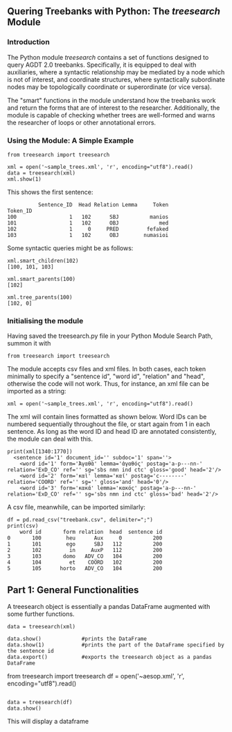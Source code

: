 ## Quering Treebanks with Python: The *treesearch* Module

### Introduction

The Python module *treesearch* contains a set of functions designed to query AGDT 2.0 treebanks. Specifically, it is equipped to deal with auxiliaries, where a syntactic relationship may be mediated by a node which is not of interest, and coordinate structures, where syntactically subordinate nodes may be topologically coordinate or superordinate (or vice versa).

The "smart" functions in the module understand how the treebanks work and return the forms that are of interest to the researcher. Additionally, the module is capable of checking whether trees are well-formed and warns the researcher of loops or other annotational errors.


### Using the Module: A Simple Example

~~~
from treesearch import treesearch

xml = open('~sample_trees.xml', 'r', encoding="utf8").read()
data = treesearch(xml)
xml.show(1)
~~~

This shows the first sentence:
~~~
          Sentence_ID  Head Relation Lemma     Token
Token_ID                                            
100                 1   102      SBJ          manios
101                 1   102      OBJ             med
102                 1     0     PRED         fefaked
103                 1   102      OBJ        numasioi
~~~

Some syntactic queries might be as follows:
~~~
xml.smart_children(102)
[100, 101, 103]

xml.smart_parents(100)
[102]

xml.tree_parents(100)
[102, 0]
~~~


### Initialising the module

Having saved the treesearch.py file in your Python Module Search Path, summon it with

~~~
from treesearch import treesearch
~~~

The module accepts csv files and xml files. In both cases, each token minimally to specify a "sentence id", "word id", "relation" and "head", otherwise the code will not work. Thus, for instance, an xml file can be imported as a string:

~~~
xml = open('~sample_trees.xml', 'r', encoding="utf8").read()
~~~

The xml will contain lines formatted as shown below. Word IDs can be numbered sequentially throughout the file, or start again from 1 in each sentence. As long as the word ID and head ID are annotated consistently, the module can deal with this. 

~~~
print(xml[1340:1770])
  <sentence id='1' document_id='' subdoc='1' span=''>
    <word id='1' form='Ἀγαθὰ' lemma='ἀγαθός' postag='a-p---nn-' relation='ExD_CO' ref='' sg='sbs nmn ind ctc' gloss='good' head='2'/>
    <word id='2' form='καὶ' lemma='καί' postag='c--------' relation='COORD' ref='' sg='' gloss='and' head='0'/>
    <word id='3' form='κακά' lemma='κακός' postag='a-p---nn-' relation='ExD_CO' ref='' sg='sbs nmn ind ctc' gloss='bad' head='2'/>
~~~

A csv file, meanwhile, can be imported similarly: 

~~~
df = pd.read_csv("treebank.csv", delimiter=";")
print(csv)
    word id       form relation  head  sentence id
0       100        heu      Aux     0          200
1       101        ego      SBJ   112          200
2       102         in     AuxP   112          200
3       103       domo   ADV_CO   104          200
4       104         et    COORD   102          200
5       105      horto   ADV_CO   104          200
~~~


## Part 1: General Functionalities

A treesearch object is essentially a pandas DataFrame augmented with some further functions.

~~~
data = treesearch(xml)

data.show()             #prints the DataFrame
data.show(1)            #prints the part of the DataFrame specified by the sentence id
data.export()           #exports the treesearch object as a pandas DataFrame
~~~





from treesearch import treesearch
df = open('~aesop.xml', 'r', encoding="utf8").read()
~~~

data = treesearch(df)
data.show()
~~~

This will display a dataframe
